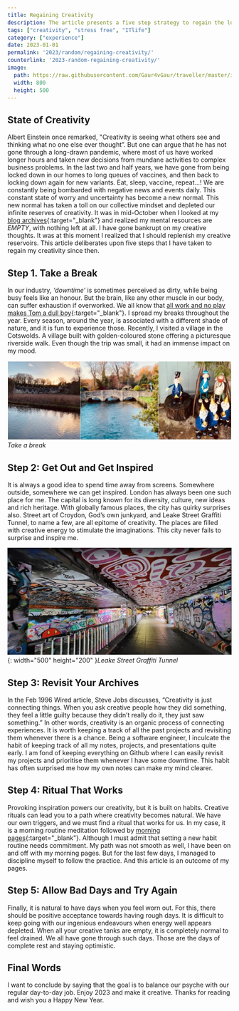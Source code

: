 ```yaml
---
title: Regaining Creativity
description: The article presents a five step strategy to regain the lost creativity after experiencing a long drawn pandemic and negative everyday news. Creativity is necessary to address the complex challenges.
tags: ["creativity", "stress free", "ITlife"]
category: ["experience"]
date: 2023-01-01
permalink: '2023/random/regaining-creativity/'
counterlink: '2023-random-regaining-creativity/'
image:
  path: https://raw.githubusercontent.com/Gaur4vGaur/traveller/master/images/random/2023-01-01-regaining-creativity-2023/cover-image.jpeg
  width: 800
  height: 500
---
```


## State of Creativity
Albert Einstein once remarked, "Creativity is seeing what others see and thinking what no one else ever thought”. But one can argue that he has not gone through a long-drawn pandemic, where most of us have worked longer hours and taken new decisions from mundane activities to complex business problems. In the last two and half years, we have gone from being locked down in our homes to long queues of vaccines, and then back to locking down again for new variants. Eat, sleep, vaccine, repeat...! We are constantly being bombarded with negative news and events daily. This constant state of worry and uncertainty has become a new normal. This new normal has taken a toll on our collective mindset and depleted our infinite reserves of creativity. It was in mid-October when I looked at my [blog archives](https://www.gaurgaurav.com/archives/){:target="_blank"} and realized my mental resources are _EMPTY_, with nothing left at all. I have gone bankrupt on my creative thoughts. It was at this moment I realized that I should replenish my creative reservoirs. This article deliberates upon five steps that I have taken to regain my creativity since then.


## Step 1. Take a Break
In our industry, _‘downtime’_ is sometimes perceived as dirty, while being busy feels like an honour. But the brain, like any other muscle in our body, can suffer exhaustion if overworked. We all know that [all work and no play makes Tom a dull boy](https://en.wikipedia.org/wiki/All_work_and_no_play_makes_Jack_a_dull_boy){:target="_blank"}. I spread my breaks throughout the year. Every season, around the year, is associated with a different shade of nature, and it is fun to experience those. Recently, I visited a village in the Cotswolds. A village built with golden-coloured stone offering a picturesque riverside walk. Even though the trip was small, it had an immense impact on my mood.

![Take a break](https://raw.githubusercontent.com/Gaur4vGaur/traveller/master/images/random/2023-01-01-regaining-creativity-2023/takeabreak.jpeg)*Take a break*


## Step 2: Get Out and Get Inspired
It is always a good idea to spend time away from screens. Somewhere outside, somewhere we can get inspired. London has always been one such place for me. The capital is long known for its diversity, culture, new ideas and rich heritage. With globally famous places, the city has quirky surprises also. Street art of Croydon, God’s own junkyard, and Leake Street Graffiti Tunnel, to name a few, are all epitome of creativity. The places are filled with creative energy to stimulate the imaginations. This city never fails to surprise and inspire me.

![Leake Street Graffiti Tunnel](https://raw.githubusercontent.com/Gaur4vGaur/traveller/master/images/random/2023-01-01-regaining-creativity-2023/LeakeStreet.jpg){: width="500" height="200" }*Leake Street Graffiti Tunnel*

## Step 3: Revisit Your Archives
In the Feb 1996 Wired article, Steve Jobs discusses, “Creativity is just connecting things. When you ask creative people how they did something, they feel a little guilty because they didn’t really do it, they just saw something.” In other words, creativity is an organic process of connecting experiences. It is worth keeping a track of all the past projects and revisiting them whenever there is a chance. Being a software engineer, I inculcate the habit of keeping track of all my notes, projects, and presentations quite early. I am fond of keeping everything on Github where I can easily revisit my projects and prioritise them whenever I have some downtime. This habit has often surprised me how my own notes can make my mind clearer.

## Step 4: Ritual That Works
Provoking inspiration powers our creativity, but it is built on habits.  Creative rituals can lead you to a path where creativity becomes natural.  We have our own triggers, and we must find a ritual that works for us. In my case, it is a morning routine meditation followed by [morning pages](https://juliacameronlive.com/basic-tools/morning-pages/){:target="_blank"}. Although I must admit that setting a new habit routine needs commitment. My path was not smooth as well, I have been on and off with my morning pages. But for the last few days, I managed to discipline myself to follow the practice. And this article is an outcome of my pages.


## Step 5: Allow Bad Days and Try Again
Finally, it is natural to have days when you feel worn out. For this, there should be positive acceptance towards having rough days. It is difficult to keep going with our ingenious endeavours when energy well appears depleted. When all your creative tanks are empty, it is completely normal to feel drained. We all have gone through such days. Those are the days of complete rest and staying optimistic.


## Final Words
I want to conclude by saying that the goal is to balance our psyche with our regular day-to-day job. Enjoy 2023 and make it creative. Thanks for reading and wish you a Happy New Year.

